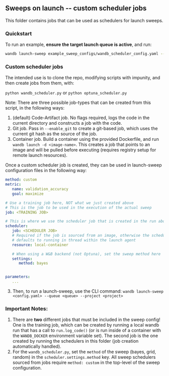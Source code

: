 ## Sweeps on launch -- custom scheduler jobs

This folder contains jobs that can be used as schedulers for launch sweeps. 

### Quickstart

To run an example, **ensure the target launch queue is active**, and run: 

```bash
wandb launch-sweep example_sweep_configs/wandb_scheduler_config.yaml --queue <queue> --project <project>
```


### Custom scheduler jobs

The intended use is to clone the repo, modifying scripts with impunity, and then create jobs from them, with:

`python wandb_scheduler.py` or `python optuna_scheduler.py`

Note: There are three possible job-types that can be created from this script, in the following ways:
1. (default) Code-Artifact job. No flags required, logs the code in the current directory and constructs a job with the code.
2. Git job. Pass in `--enable_git` to create a git-based job, which uses the current git hash as the source of the job.
3. Container job. Build a container using the provided Dockerfile, and run `wandb launch -d <image-name>`. This creates a job that points to an image and will be pulled before executing (requires registry setup for remote launch resources). 

Once a custom scheduler job is created, they can be used in launch-sweep configuration files in the following way:

```yaml
method: custom
metric:
   name: validation_accuracy
   goal: maximize

# Use a training job here, NOT what we just created above
# This is the job to be used in the execution of the actual sweep
job: <TRAINING JOB>

# This is where we use the scheduler job that is created in the run above
scheduler:
   job: <SCHEDULER JOB>
   # Required if the job is sourced from an image, otherwise the scheduler
   # defaults to running in thread within the launch agent
   resource: local-container

   # When using a W&B backend (not Optuna), set the sweep method here
   settings:
      method: bayes


parameters:
   ...

```

3. Then, to run a launch-sweep, use the CLI command: 
   `wandb launch-sweep <config.yaml> --queue <queue> --project <project>`

### Important Notes: 

1. There are **two** different jobs that must be included in the sweep config! One is the training job, which can be created by running a local wandb run that has a call to `run.log_code()` (or is run inside of a container with the `WANDB_DOCKER` environment variable set). The second job is the one created by running the schedulers in this folder (job creation automatically handled). 
2. For the `wandb_scheduler.py`, set the `method` of the sweep (bayes, grid, random) in the `scheduler.settings.method` key. All sweep schedulers sourced from jobs require `method: custom` in the top-level of the sweep configuration.
